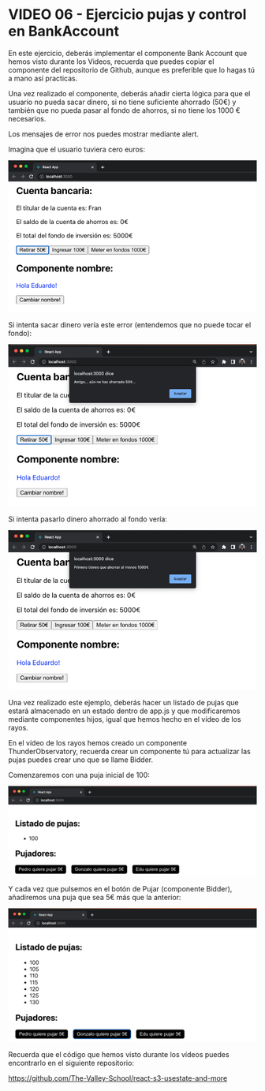 # **VIDEO 06 - Ejercicio pujas y control en BankAccount**

En este ejercicio, deberás implementar el componente Bank Account que hemos visto durante los Videos, recuerda que puedes copiar el componente del repositorio de Github, aunque es preferible que lo hagas tú a mano así practicas.

Una vez realizado el componente, deberás añadir cierta lógica para que el usuario no pueda sacar dinero, si no tiene suficiente ahorrado (50€) y también que no pueda pasar al fondo de ahorros, si no tiene los 1000 € necesarios.

Los mensajes de error nos puedes mostrar mediante alert.

Imagina que el usuario tuviera cero euros:

![0-euros.png](/docs/assets/0-euros.png)

Si intenta sacar dinero vería este error (entendemos que no puede tocar el fondo):

![error-sacar.png](/docs/assets/error-sacar.png)

Si intenta pasarlo dinero ahorrado al fondo vería:

![Untitled](/docs/assets/Untitled.png)

Una vez realizado este ejemplo, deberás hacer un listado de pujas que estará almacenado en un estado dentro de app.js y que modificaremos mediante componentes hijos, igual que hemos hecho en el vídeo de los rayos.

En el vídeo de los rayos hemos creado un componente ThunderObservatory, recuerda crear un componente tú para actualizar las pujas puedes crear uno que se llame Bidder.

Comenzaremos con una puja inicial de 100:

![Untitled](/docs/assets/Untitled%201.png)

Y cada vez que pulsemos en el botón de Pujar (componente Bidder), añadiremos una puja que sea 5€ más que la anterior:

![Untitled](/docs/assets/Untitled%202.png)

Recuerda que el código que hemos visto durante los vídeos puedes encontrarlo en el siguiente repositorio:

<https://github.com/The-Valley-School/react-s3-usestate-and-more>
